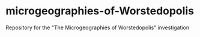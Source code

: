 # microgeographies-of-Worstedopolis
Repository for the "The Microgeographies of Worstedopolis" investigation
